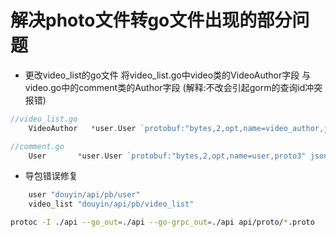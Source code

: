 # 解决photo文件转go文件出现的部分问题

* 更改video_list的go文件
将video_list.go中video类的VideoAuthor字段
与video.go中的comment类的Author字段
(解释:不改会引起gorm的查询id冲突报错)
```go
//video_list.go
	VideoAuthor   *user.User `protobuf:"bytes,2,opt,name=video_author,json=videoAuthor,proto3" json:"video_author,omitempty" gorm:"foreignKey:Id"` // 使用 foreignKey 标签指定关联关系

//comment.go
	User       *user.User `protobuf:"bytes,2,opt,name=user,proto3" json:"user,omitempty" gorm:"foreignKey:Id"`                               // 评论用户信息

```

* 导包错误修复
```go
	user "douyin/api/pb/user"
	video_list "douyin/api/pb/video_list"
```

```bash
protoc -I ./api --go_out=./api --go-grpc_out=./api api/proto/*.proto
```
